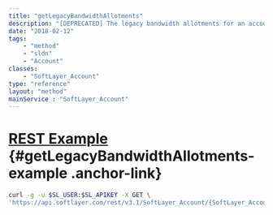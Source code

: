 ```yaml
---
title: "getLegacyBandwidthAllotments"
description: "[DEPRECATED] The legacy bandwidth allotments for an account."
date: "2018-02-12"
tags:
    - "method"
    - "sldn"
    - "Account"
classes:
    - "SoftLayer_Account"
type: "reference"
layout: "method"
mainService : "SoftLayer_Account"
---
```


# [REST Example](#getLegacyBandwidthAllotments-example) <a href="/article/rest/"><i class="fas fa-question"></i></a> {#getLegacyBandwidthAllotments-example .anchor-link} 
```bash
curl -g -u $SL_USER:$SL_APIKEY -X GET \
'https://api.softlayer.com/rest/v3.1/SoftLayer_Account/{SoftLayer_AccountID}/getLegacyBandwidthAllotments'
```
